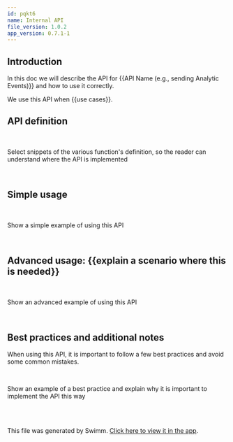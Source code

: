 ```yaml
---
id: pqkt6
name: Internal API
file_version: 1.0.2
app_version: 0.7.1-1
---
```


## Introduction
In this doc we will describe the API for {{API Name (e.g., sending Analytic Events)}} and how to use it correctly.

We use this API when {{use cases}}.

## API definition

<br/>

<!-- TEMPLATE-swimm-snippet-placeholder -->
Select snippets of the various function's definition, so the reader can understand where the API is implemented

<br/>

## Simple usage

<br/>

<!-- TEMPLATE-swimm-snippet-placeholder -->
Show a simple example of using this API

<br/>

## Advanced usage: {{explain a scenario where this is needed}}

<br/>

<!-- TEMPLATE-swimm-snippet-placeholder -->
Show an advanced example of using this API

<br/>

## Best practices and additional notes
When using this API, it is important to follow a few best practices and avoid some common mistakes.

<br/>

<!-- TEMPLATE-swimm-snippet-placeholder -->
Show an example of a best practice and explain why it is important to implement the API this way

<br/>


<br/>

This file was generated by Swimm. [Click here to view it in the app](https://app.swimm.io/repos/Z2l0aHViJTNBJTNBdGVtcGxhdGVzJTNBJTNBc3dpbW1pbw==/docs/pqkt3).
